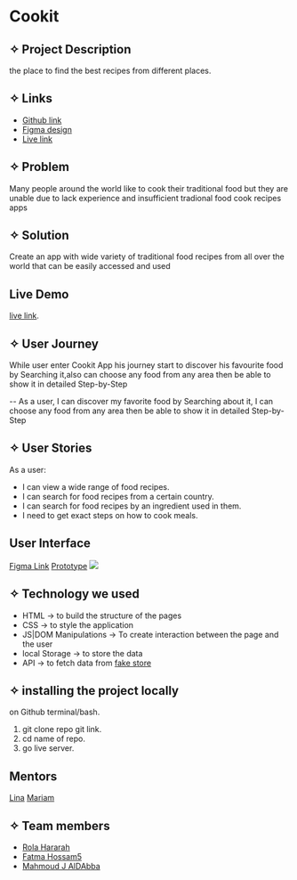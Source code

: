 # Cookit
## ✧ Project Description
the place to find the best recipes from different places.

## ✧ Links
- [Github link](https://github.com/GSG-FC03/Cookit)
- [Figma design](https://www.figma.com/file/lyQTgG7zL7czNdGOkra6YO/Food-Recipe-App?node-id=24%3A133)
- [Live link](https://gsg-fc03.github.io/Cookit/)

## ✧ Problem 
Many people around the world like to cook their traditional food but they are unable due to lack experience and insufficient tradional food  cook recipes apps

## ✧ Solution
Create an app with wide variety of traditional food recipes from all over the world that can be easily accessed and used

## Live Demo
[live link](https://www.figma.com/file/lyQTgG7zL7czNdGOkra6YO/Food-Recipe-App?node-id=24%3A159).


## ✧ User Journey
While user enter Cookit App his journey start to discover his favourite food by Searching it,also can choose any food from any area then be able to show it in detailed Step-by-Step 

-- As a user, I can discover my favorite food by Searching about it, I can choose any food from any area then be able to show it in detailed Step-by-Step 

## ✧ User Stories
As a user:
* I can view a wide range of food recipes.
* I can search for food recipes from a certain country.
* I can search for food recipes by an ingredient used in them.
* I need to get exact steps on how to cook meals.

## User Interface
[Figma Link](https://www.figma.com/file/lyQTgG7zL7czNdGOkra6YO/Food-Recipe-App?node-id=24%3A79)
[Prototype](https://www.figma.com/proto/lyQTgG7zL7czNdGOkra6YO/Food-Recipe-App?node-id=24%3A133&scaling=scale-down&page-id=0%3A1&starting-point-node-id=24%3A79&show-proto-sidebar=1)
![](https://i.imgur.com/Zw93PXL.png)

## ✧ Technology we used
   - HTML → to build the structure of the pages     
   - CSS →  to style the application
   - JS|DOM Manipulations → To create interaction between the page and the user
   - local Storage → to store the data
   - API → to fetch data from [fake store](https://www.themealdb.com/api.php)

## ✧ installing the project locally
   on Github terminal/bash.
   1. git clone repo git link.
   2. cd name of repo.
   3. go live server.
   
## Mentors
[Lina](https://github.com/lina-jamal)
[Mariam](https://github.com/lina-jamal)

## ✧ Team members
* [Rola Hararah](https://github.com/Rola-H)
* [Fatma Hossam5](https://github.com/FatmaHossam5)
* [Mahmoud J AlDAbba](https://github.com/MahmoudJD95)
